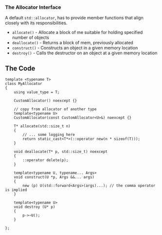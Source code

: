 ### The Allocator Interface
A default `std::allocator`, has to provide member functions that align closely with its responsibilities. 
- `allocate()` - Allocate a block of me suitable for holding specified number of objects
- `deallocate()` - Returns a block of mem, previously allocated
- `construct()` - Constructs an object in a given memory location 
- `destroy()` - Calls the destructor on an object at a given memory location

## The Code
```
template <typename T> 
class MyAllocator
{ 
	using value_type = T; 

	CustomAllocator() noexcept {}

	// copy from allocator of another type
	template<typename U> 
	CustomAllocator(const CustomAllocator<U>&) noexcept {}

	T* allocate(std::size_t n)
	{ 
		// ... some logging here
		return static_cast<T*>(::operator new(n * sizeof(T)));
	}

	void deallocate(T* p, std::size_t) noexcept
	{ 
		::operator delete(p);
	}

	template<typename U, typename... Args> 
	void construct(U *p, Args &&... args)
	{ 
		new (p) U(std::forward<Args>(args)...); // the comma operator is implied
	}

	template<typename U> 
	void destroy (U* p)
	{ 
		p->~U();
	}
	
};
```